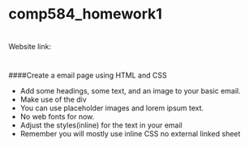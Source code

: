 # comp584_homework1
#
Website link:
#
####Create a email page using HTML and CSS
- Add some headings, some text, and an image to your basic email.
- Make use of the div
- You can use placeholder images and lorem ipsum text.
- No web fonts for now.
- Adjust the styles(inline) for the text in your email
- Remember you will mostly use inline CSS no external linked sheet
